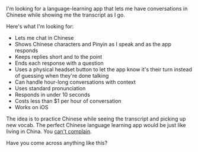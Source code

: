 I'm looking for a language-learning app that lets me have conversations in Chinese while showing me the transcript as I go.

Here's what I'm looking for:
- Lets me chat in Chinese
- Shows Chinese characters and Pinyin as I speak and as the app responds
- Keeps replies short and to the point
- Ends each response with a question
- Uses a physical headset button to let the app know it's their turn instead of guessing when they're done talking
- Can handle hour-long conversations with context
- Uses standard pronunciation
- Responds in under 10 seconds
- Costs less than $1 per hour of conversation
- Works on iOS

The idea is to practice Chinese while seeing the transcript and picking up new vocab. The perfect Chinese language learning app would be just like living in China. You [can't complain](https://old.reddit.com/r/Jokes/comments/dfd1iv/i_asked_my_chinese_friend_what_its_like_living_in/#:~:text=He%20says%20he-,can%27t%20complain,-.).

Have you come across anything like this?
